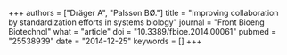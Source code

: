 +++
authors = ["Dräger A", "Palsson BØ."]
title = "Improving collaboration by standardization efforts in systems biology"
journal = "Front Bioeng Biotechnol"
what = "article"
doi = "10.3389/fbioe.2014.00061"
pubmed = "25538939"
date = "2014-12-25"
keywords = []
+++

